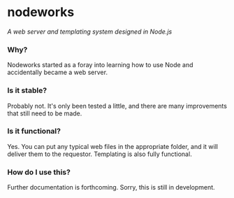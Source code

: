 # nodeworks #
*A web server and templating system designed in Node.js*

### Why? ###
Nodeworks started as a foray into learning how to use Node and accidentally became a web server.

### Is it stable? ###
Probably not. It's only been tested a little, and there are many improvements that still need to be made.

### Is it functional? ###
Yes. You can put any typical web files in the appropriate folder, and it will deliver them to the requestor. Templating is also fully functional.

### How do I use this? ###
Further documentation is forthcoming. Sorry, this is still in development.
